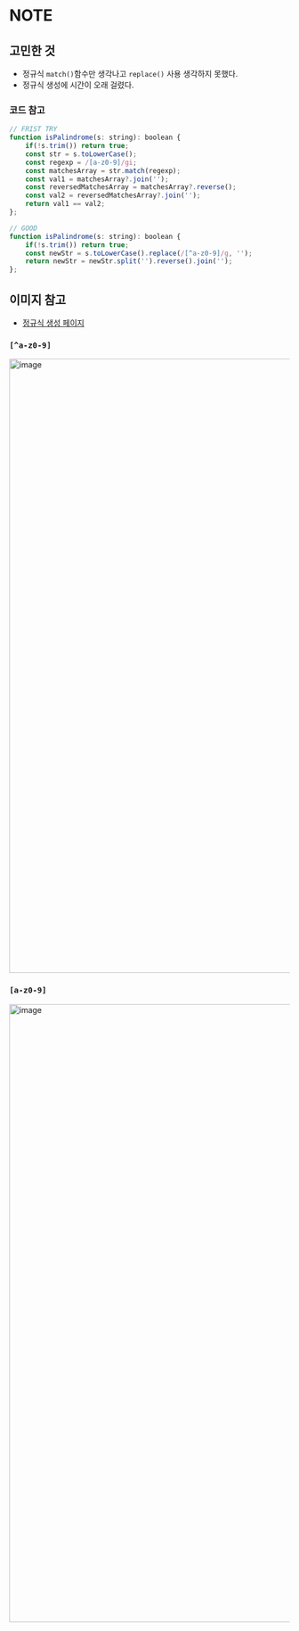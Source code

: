 # NOTE
## 고민한 것
- 정규식 `match()`함수만 생각나고 `replace()` 사용 생각하지 못했다.
- 정규식 생성에 시간이 오래 걸렸다.
### 코드 참고
```javascript
// FRIST TRY
function isPalindrome(s: string): boolean {
    if(!s.trim()) return true;
    const str = s.toLowerCase();
    const regexp = /[a-z0-9]/gi;
    const matchesArray = str.match(regexp);
    const val1 = matchesArray?.join('');
    const reversedMatchesArray = matchesArray?.reverse();
    const val2 = reversedMatchesArray?.join('');
    return val1 == val2;
};
```

```javascript
// GOOD
function isPalindrome(s: string): boolean {
    if(!s.trim()) return true;
    const newStr = s.toLowerCase().replace(/[^a-z0-9]/g, '');
    return newStr = newStr.split('').reverse().join('');
};
```

## 이미지 참고
- [정규식 생성 페이지](https://regexr.com/)
### `[^a-z0-9]`
<img width="1102" alt="image" src="https://github.com/user-attachments/assets/05ee84c9-be3c-451b-899d-c62f959f4df3" />

### `[a-z0-9]`
<img width="1109" alt="image" src="https://github.com/user-attachments/assets/bd7260c4-1584-4c4f-8d3c-11be6650020b" />

